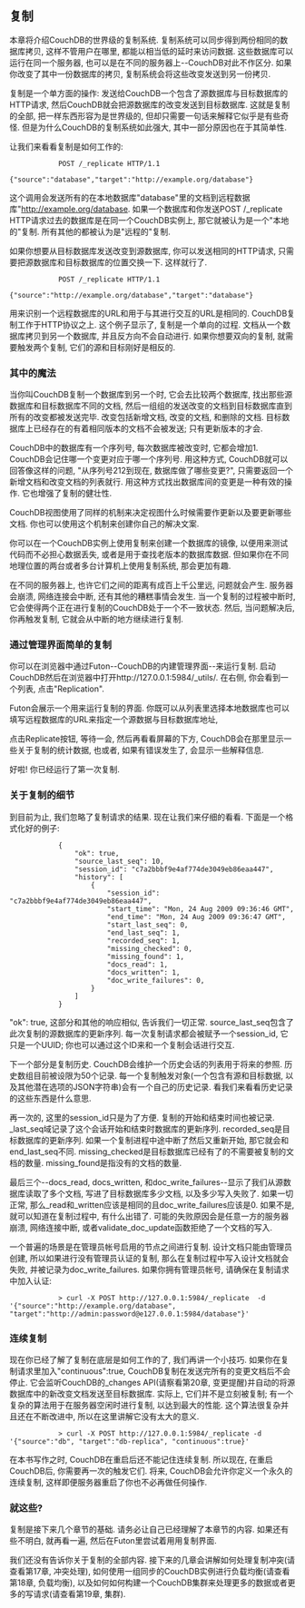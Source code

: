 ## 复制 ##

本章将介绍CouchDB的世界级的复制系统. 复制系统可以同步得到两份相同的数据库拷贝, 这样不管用户在哪里, 都能以相当低的延时来访问数据. 这些数据库可以运行在同一个服务器, 也可以是在不同的服务器上--CouchDB对此不作区分. 如果你改变了其中一份数据库的拷贝, 复制系统会将这些改变发送到另一份拷贝.

复制是一个单方面的操作: 发送给CouchDB一个包含了源数据库与目标数据库的HTTP请求, 然后CouchDB就会把源数据库的改变发送到目标数据库. 这就是复制的全部, 把一样东西形容为是世界级的, 但却只需要一句话来解释它似乎是有些奇怪. 但是为什么CouchDB的复制系统如此强大, 其中一部分原因也在于其简单性.

让我们来看看复制是如何工作的:

				POST /_replicate HTTP/1.1
				{"source":"database","target":"http://example.org/database"}

这个调用会发送所有的在本地数据库"database"里的文档到远程数据库"http://example.org/database. 如果一个数据库和你发送POST /_replicate HTTP请求过去的数据库是在同一个CouchDB实例上, 那它就被认为是一个"本地的"复制. 所有其他的都被认为是"远程的"复制.

如果你想要从目标数据库发送改变到源数据库, 你可以发送相同的HTTP请求, 只需要把源数据库和目标数据库的位置交换一下. 这样就行了.

				POST /_replicate HTTP/1.1
				{"source":"http://example.org/database","target":"database"}

用来识别一个远程数据库的URL和用于与其进行交互的URL是相同的. CouchDB复制工作于HTTP协议之上. 这个例子显示了, 复制是一个单向的过程. 文档从一个数据库拷贝到另一个数据库, 并且反方向不会自动进行. 如果你想要双向的复制, 就需要触发两个复制, 它们的源和目标刚好是相反的.

### 其中的魔法 ###

当你叫CouchDB复制一个数据库到另一个时, 它会去比较两个数据库, 找出那些源数据库和目标数据库不同的文档, 然后一组组的发送改变的文档到目标数据库直到所有的改变都被发送完毕. 改变包括新增文档, 改变的文档, 和删除的文档. 目标数据库上已经存在的有着相同版本的文档不会被发送; 只有更新版本的才会. 

CouchDB中的数据库有一个序列号, 每次数据库被改变时, 它都会增加1. CouchDB会记住哪一个变更对应于哪一个序列号. 用这种方式, CouchDB就可以回答像这样的问题, "从序列号212到现在, 数据库做了哪些变更?", 只需要返回一个新增文档和改变文档的列表就行. 用这种方式找出数据库间的变更是一种有效的操作. 它也增强了复制的健壮性.

CouchDB视图使用了同样的机制来决定视图什么时候需要作更新以及要更新哪些文档. 你也可以使用这个机制来创建你自己的解决文案.

你可以在一个CouchDB实例上使用复制来创建一个数据库的镜像, 以便用来测试代码而不必担心数据丢失, 或者是用于查找老版本的数据库数据. 但如果你在不同地理位置的两台或者多台计算机上使用复制系统, 那会更加有趣. 

在不同的服务器上, 也许它们之间的距离有成百上千公里远, 问题就会产生. 服务器会崩溃, 网络连接会中断, 还有其他的糟糕事情会发生. 当一个复制的过程被中断时, 它会使得两个正在进行复制的CouchDB处于一个不一致状态. 然后, 当问题解决后, 你再触发复制, 它就会从中断的地方继续进行复制.

### 通过管理界面简单的复制 ###

你可以在浏览器中通过Futon--CouchDB的内建管理界面--来运行复制. 启动CouchDB然后在浏览器中打开http://127.0.0.1:5984/_utils/. 在右侧, 你会看到一个列表, 点击"Replication". 

Futon会展示一个用来运行复制的界面. 你既可以从列表里选择本地数据库也可以填写远程数据库的URL来指定一个源数据与目标数据库地址, 

点击Replicate按钮, 等待一会, 然后再看看屏幕的下方, CouchDB会在那里显示一些关于复制的统计数据, 也或者, 如果有错误发生了, 会显示一些解释信息.

好啦! 你已经运行了第一次复制.

### 关于复制的细节 ###

到目前为止, 我们忽略了复制请求的结果. 现在让我们来仔细的看看. 下面是一个格式化好的例子:

				{
					"ok": true,
					"source_last_seq": 10,
					"session_id": "c7a2bbbf9e4af774de3049eb86eaa447",
					"history": [
						{
							"session_id": "c7a2bbbf9e4af774de3049eb86eaa447",
							"start_time": "Mon, 24 Aug 2009 09:36:46 GMT",
							"end_time": "Mon, 24 Aug 2009 09:36:47 GMT",
							"start_last_seq": 0,
							"end_last_seq": 1,
							"recorded_seq": 1,
							"missing_checked": 0,
							"missing_found": 1,
							"docs_read": 1,
							"docs_written": 1,
							"doc_write_failures": 0,
						}
					]
				}

"ok": true, 这部分和其他的响应相似, 告诉我们一切正常. source_last_seq包含了此次复制的源数据库的更新序列. 每一次复制请求都会被赋予一个session_id, 它只是一个UUID; 你也可以通过这个ID来和一个复制会话进行交互.

下一个部分是复制历史. CouchDB会维护一个历史会话的列表用于将来的参照. 历史数组目前被设限为50个记录. 每一个复制触发对象(一个包含有源和目标数据, 以及其他潜在选项的JSON字符串)会有一个自己的历史记录. 看我们来看看历史记录的这些东西是什么意思.

再一次的, 这里的session_id只是为了方便. 复制的开始和结束时间也被记录. _last_seq域记录了这个会话开始和结束时数据库的更新序列. recorded_seq是目标数据库的更新序列. 如果一个复制进程中途中断了然后又重新开始, 那它就会和end_last_seq不同. missing_checked是目标数据库已经有了的不需要被复制的文档的数量. missing_found是指没有的文档的数量.

最后三个--docs_read, docs_written, 和doc_write_failures--显示了我们从源数据库读取了多个文档, 写进了目标数据库多少文档, 以及多少写入失败了. 如果一切正常, 那么_read和_written应该是相同的且doc_write_failures应该是0. 如果不是, 就可以知道在复制过程中, 有什么出错了. 可能的失败原因会是任意一方的服务器崩溃, 网络连接中断, 或者validate_doc_update函数拒绝了一个文档的写入.

一个普遍的场景是在管理员帐号启用的节点之间进行复制. 设计文档只能由管理员创建, 所以如果进行没有管理员认证的复制, 那么在复制过程中写入设计文档就会失败, 并被记录为doc_write_failures. 如果你拥有管理员帐号, 请确保在复制请求中加入认证:

				> curl -X POST http://127.0.0.1:5984/_replicate  -d '{"source":"http://example.org/database", "target":"http://admin:password@e127.0.0.1:5984/database"}'

### 连续复制 ###

现在你已经了解了复制在底层是如何工作的了, 我们再讲一个小技巧. 如果你在复制请求里加入"continuous":true, CouchDB复制在发送完所有的变更文档后不会停止. 它会监听CouchDB的_changes API(请察看第20章, 变更提醒)并自动的将源数据库中的新改变文档发送至目标数据库. 实际上, 它们并不是立刻被复制; 有一个复杂的算法用于在服务器空闲时进行复制, 以达到最大的性能. 这个算法很复杂并且还在不断改进中, 所以在这里讲解它没有太大的意义.

				> curl -X POST http://127.0.0.1:5984/_replicate -d '{"source":"db", "target":"db-replica", "continuous":true}'

在本书写作之时, CouchDB在重启后还不能记住连续复制. 所以现在, 在重启CouchDB后, 你需要再一次的触发它们. 将来, CouchDB会允许你定义一个永久的连续复制, 这样即便服务器重启了你也不必再做任何操作.

### 就这些? ###

复制是接下来几个章节的基础. 请务必让自己已经理解了本章节的内容. 如果还有些不明白, 就再看一遍, 然后在Futon里尝试着用用复制界面.

我们还没有告诉你关于复制的全部内容. 接下来的几章会讲解如何处理复制冲突(请查看第17章, 冲突处理), 如何使用一组同步的CouchDB实例进行负载均衡(请查看第18章, 负载均衡), 以及如何如何构建一个CouchDB集群来处理更多的数据或者更多的写请求(请查看第19章, 集群).
